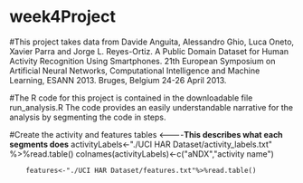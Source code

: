 # week4Project
#This project takes data from Davide Anguita, Alessandro Ghio, Luca Oneto, Xavier Parra and Jorge L. Reyes-Ortiz. A Public Domain Dataset for Human Activity Recognition Using Smartphones. 21th European Symposium on Artificial Neural Networks, Computational Intelligence and Machine Learning, ESANN 2013. Bruges, Belgium 24-26 April 2013. 

#The R code for this project is contained in the downloadable file run_analysis.R The code provides an easily understandable narrative for the analysis by segmenting the code in steps.

#Create the activity and features tables <----**This describes what each segments does**
        activityLabels<-"./UCI HAR Dataset/activity_labels.txt" %>%read.table()
                        colnames(activityLabels)<-c("aNDX","activity name")
                
        features<-"./UCI HAR Dataset/features.txt"%>%read.table()
#
